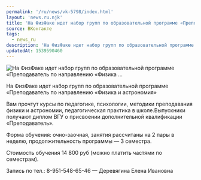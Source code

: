 ```yaml
---
permalink: '/ru/news/vk-5798/index.html'
layout: 'news.ru.njk'
title: 'На ФизФаке идет набор групп по образовательной программе «Преподаватель по направлению «Физика …'
source: ВКонтакте
tags:
  - news_ru
description: 'На ФизФаке идет набор групп по образовательной программе «Преподаватель по направлению «Физика …'
updatedAt: 1539590460
---
```

![На ФизФаке идет набор групп по образовательной программе «Преподаватель по направлению «Физика …](https://sun9-75.userapi.com/impf/c850236/v850236465/4b43f/QrbfAu7aWFA.jpg?size=1280x800&quality=96&sign=510667c83e6417a308ca217288cc7eb9&c_uniq_tag=JLLHOVf7vClFB1vT_7cgQ2E1ftDMG2CkjnzR9lxP5vQ&type=album)

На ФизФаке идет набор групп по образовательной программе «Преподаватель по направлению «Физика и астрономия»

Вам прочтут курсы по педагогике, психологии, методики преподавания физики и астрономии, педагогическая практика в школе.Выпускники получают диплом ВГУ о присвоении дополнительной квалификации «Преподаватель».

Форма обучения: очно-заочная, занятия рассчитаны на 2 пары в неделю, продолжительность программы — 3 семестра.

Стоимость обучения 14 800 руб (можно платить частями по семестрам).

Запись по тел.: 8-951-548-65-46 — Деревягина Елена Ивановна
